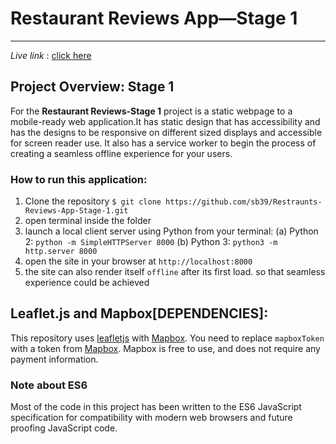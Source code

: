 # Restaurant Reviews App—Stage 1
---
*Live link* : [click here](https://sb39.github.io/Restraunts-Reviews-App-Stage-1/)

## Project Overview: Stage 1

For the **Restaurant Reviews-Stage 1** project is a static webpage to a mobile-ready web application.It has static design that has accessibility and has the designs to be responsive on different sized displays and accessible for screen reader use. It also has a service worker to begin the process of creating a seamless offline experience for your users.

### How to run this application:

1. Clone the repository 
    `$ git clone https://github.com/sb39/Restraunts-Reviews-App-Stage-1.git`
2. open terminal inside the folder
3. launch a local client server using Python from your terminal: 
    (a) Python 2: `python -m SimpleHTTPServer 8000`
    (b) Python 3: `python3 -m http.server 8000`
4. open the site in your browser at `http://localhost:8000`
5. the site can also render itself `offline` after its first load. 
   so that seamless experience could be achieved 

## Leaflet.js and Mapbox[DEPENDENCIES]:

This repository uses [leafletjs](https://leafletjs.com/) with [Mapbox](https://www.mapbox.com/).
You need to replace `mapboxToken` with a token from [Mapbox](https://www.mapbox.com/). 
Mapbox is free to use, and does not require any payment information. 

### Note about ES6

Most of the code in this project has been written to the ES6 JavaScript specification for compatibility with modern web browsers and future proofing JavaScript code.



